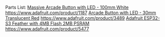 Parts List:
[Massive Arcade Button with LED - 100mm White](https://www.adafruit.com/product/1187) https://www.adafruit.com/product/1187
[Arcade Button with LED - 30mm Translucent Red](https://www.adafruit.com/product/3489) https://www.adafruit.com/product/3489
[Adafruit ESP32-S3 Feather with 4MB Flash 2MB PSRAM](https://www.adafruit.com/product/5477) https://www.adafruit.com/product/5477
